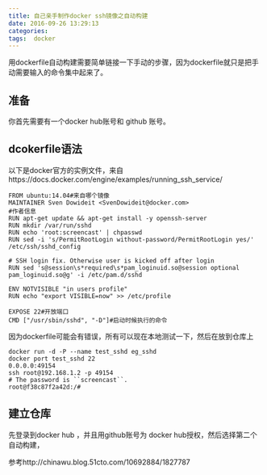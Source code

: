 ```yaml
---
title: 自己亲手制作docker ssh镜像之自动构建
date: 2016-09-26 13:29:13
categories: 
tags:  docker
---
```


用dockerfile自动构建需要简单链接一下手动的步骤，因为dockerfile就只是把手动需要输入的命令集中起来了。
## 准备
你首先需要有一个docker hub账号和 github 账号。
## dcokerfile语法
以下是docker官方的实例文件，来自https://docs.docker.com/engine/examples/running_ssh_service/
```
FROM ubuntu:14.04#来自哪个镜像
MAINTAINER Sven Dowideit <SvenDowideit@docker.com>
#作者信息
RUN apt-get update && apt-get install -y openssh-server
RUN mkdir /var/run/sshd
RUN echo 'root:screencast' | chpasswd
RUN sed -i 's/PermitRootLogin without-password/PermitRootLogin yes/' /etc/ssh/sshd_config

# SSH login fix. Otherwise user is kicked off after login
RUN sed 's@session\s*required\s*pam_loginuid.so@session optional pam_loginuid.so@g' -i /etc/pam.d/sshd

ENV NOTVISIBLE "in users profile"
RUN echo "export VISIBLE=now" >> /etc/profile

EXPOSE 22#开放端口
CMD ["/usr/sbin/sshd", "-D"]#启动时候执行的命令
```
因为dockerfile可能会有错误，所有可以现在本地测试一下，然后在放到仓库上
```
docker run -d -P --name test_sshd eg_sshd
docker port test_sshd 22
0.0.0.0:49154
ssh root@192.168.1.2 -p 49154
# The password is ``screencast``.
root@f38c87f2a42d:/#
```

## 建立仓库
先登录到docker hub ，并且用github账号为 docker hub授权，然后选择第二个自动构建，
 
参考http://chinawu.blog.51cto.com/10692884/1827787